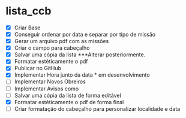 # lista_ccb
- [x] Criar Base
- [x] Conseguir ordenar por data e separar por tipo de missão
- [x] Gerar um arquivo pdf com as missões
- [x] Criar o campo para cabeçalho
- [x] Salvar uma cópia da lista ***Alterar posteriormente.
- [x] Formatar estéticamente o pdf
- [x] Publicar no GitHub
- [x] Implementar Hora junto da data * em desenvolvimento
- [ ] Implementar Novos Obreiros
- [ ] Implementar Avisos como 
- [ ] Salvar uma cópia da lista de forma editável
- [x] Formatar estéticamente o pdf de forma final
- [ ] Criar formatação do cabeçalho para personalizar localidade e data
